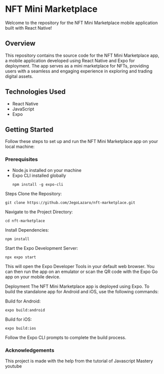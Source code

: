 # NFT Mini Marketplace

Welcome to the repository for the NFT Mini Marketplace mobile application built with React Native!

## Overview

This repository contains the source code for the NFT Mini Marketplace app, a mobile application developed using React Native and Expo for deployment. The app serves as a mini marketplace for NFTs, providing users with a seamless and engaging experience in exploring and trading digital assets.

## Technologies Used
- React Native
- JavaScript
- Expo

## Getting Started

Follow these steps to set up and run the NFT Mini Marketplace app on your local machine:

### Prerequisites

- Node.js installed on your machine
- Expo CLI installed globally
  ```
  npm install -g expo-cli
  
Steps
Clone the Repository:

```
git clone https://github.com/JegoLazaro/nft-marketplace.git
```
Navigate to the Project Directory:

```
cd nft-marketplace
```
Install Dependencies:

```
npm install
```
Start the Expo Development Server:

```
npx expo start
```
This will open the Expo Developer Tools in your default web browser. You can then run the app on an emulator or scan the QR code with the Expo Go app on your mobile device.

Deployment
The NFT Mini Marketplace app is deployed using Expo. To build the standalone app for Android and iOS, use the following commands:

Build for Android:

```
expo build:android
```
Build for iOS:

```
expo build:ios
```
Follow the Expo CLI prompts to complete the build process.

### Acknowledgements
This project is made with the help from the tutorial of Javascript Mastery youtube

